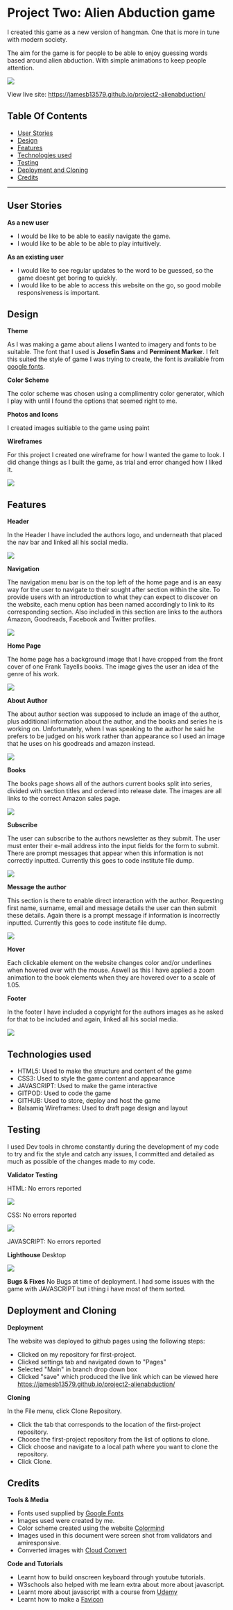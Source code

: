 # Project Two: Alien Abduction game

I created this game as a new version of hangman. One that is more in tune with modern society.

The aim for the game is for people to be able to enjoy guessing words based around alien abduction. With simple animations to keep people attention.

![](docs/amiresponsive.png)

View live site: https://jamesb13579.github.io/project2-alienabduction/

## Table Of Contents

  * [User Stories](#user-stories) 
  * [Design](#design)
  * [Features](#features)
  * [Technologies used](#technologies-used)
  * [Testing](#testing)
  * [Deployment and Cloning](#deployment-and-cloning)
  * [Credits](#credits)
---

## User Stories
__As a new user__

- I would be like to be able to easily navigate the game.
- I would like to be able to be able to play intuitively.

__As an existing user__

- I would like to see regular updates to the word to be guessed, so the game doesnt get boring to quickly.
- I would like to be able to access this website on the go, so good mobile responsiveness is important.

## Design
__Theme__

As I was making a game about aliens I wanted to imagery and fonts to be suitable. The font that I used is __Josefin Sans__ and __Perminent Marker__. I felt this suited the style of game I was trying to create, the font is available from [google fonts](https://https://fonts.google.com/).


__Color Scheme__

The color scheme was chosen using a complimentry color generator, which I play with until I found the options that seemed right to me.

__Photos and Icons__

I created images suitiable to the game using paint

__Wireframes__

For this project I created one wireframe for how I wanted the game to look. I did change things as I built the game, as trial and error changed how I liked it.

![](docs/index.png)

## Features

__Header__

In the Header I have included the authors logo, and underneath that placed the nav bar and linked all his social media.

![](docs/header.png)

__Navigation__

The navigation menu bar is on the top left of the home page and is an easy way for the user to navigate to their sought after section within the site. To provide users with an introduction to what they can expect to discover on the website, each menu option has been named accordingly to link to its corresponding section. Also included in this section are links to the authors Amazon, Goodreads, Facebook and Twitter profiles.

![](docs/nav.png)

__Home Page__

The home page has a background image that I have cropped from the front cover of one Frank Tayells books. The image gives the user an idea of the genre of his work.

![](docs/home.png)

__About Author__

The about author section was supposed to include an image of the author, plus additional information about the author, and the books and series he is working on. Unfortunately, when I was speaking to the author he said he prefers to be judged on his work rather than appearance so I used an image that he uses on his goodreads and amazon instead.

![](docs/about.png)

__Books__

The books page shows all of the authors current books split into series, divided with section titles and ordered into release date. The images are all links to the correct Amazon sales page.

![](docs/books_layout.png)

__Subscribe__

The user can subscribe to the authors newsletter as they submit. The user must enter their e-mail address into the input fields for the form to submit. There are prompt messages that appear when this information is not correctly inputted. Currently this goes to code institute file dump.

![](docs/subscribe.png)

__Message the author__

This section is there to enable direct interaction with the author. Requesting first name, surname, email and message details the user can then submit these details. Again there is a prompt message if information is incorrectly inputted. Currently this goes to code institute file dump.

![](docs/message.png)

__Hover__

Each clickable element on the website changes color and/or underlines when hovered over with the mouse. Aswell as this I have applied a zoom animation to the book elements when they are hovered over to a scale of 1.05.

__Footer__

In the footer I have included a copyright for the authors images as he asked for that to be included and again, linked all his social media.

![](docs/footer.png)

## Technologies used

- HTML5: Used to make the structure and content of the game
- CSS3: Used to style the game content and appearance
- JAVASCRIPT: Used to make the game interactive
- GITPOD: Used to code the game
- GITHUB: Used to store, deploy and host the game
- Balsamiq Wireframes: Used to draft page design and layout

## Testing

I used Dev tools in chrome constantly during the development of my code to try and fix the style and catch any issues, I committed and detailed as much as possible of the changes made to my code. 

__Validator Testing__

HTML: No errors reported

![](docs/html_validator.png)

CSS: No errors reported

![](docs/css_validator.png)

JAVASCRIPT: No errors reported

__Lighthouse__
Desktop

![](docs/lighthousescore.png)

__Bugs & Fixes__
No Bugs at time of deployment.
I had some issues with the game with JAVASCRIPT but i thing i have most of them sorted.

## Deployment and Cloning

__Deployment__

The website was deployed to github pages using the following steps:
- Clicked on my repository for first-project. 
- Clicked settings tab and navigated down to "Pages"
- Selected "Main" in branch drop down box
- Clicked "save" which produced the live link which can be viewed here https://jamesb13579.github.io/project2-alienabduction/

__Cloning__

In the File menu, click Clone Repository.
- Click the tab that corresponds to the location of the first-project repository.
- Choose the first-project repository from the list of options to clone.
- Click choose and navigate to a local path where you want to clone the repository.
- Click Clone.

## Credits

__Tools & Media__

- Fonts used supplied by [Google Fonts](https://https://fonts.google.com/)
- Images used were created by me.
- Color scheme created using the website [Colormind](http://colormind.io/)
- Images used in this document were screen shot from validators and amiresponsive.
- Converted images with [Cloud Convert](https://cloudconvert.com/)

__Code and Tutorials__

- Learnt how to build onscreen keyboard through youtube tutorials.
- W3schools also helped with me learn extra about more about javascript.
- Learnt more about javascript with a course from [Udemy](https://www.udemy.com/)
- Learnt how to make a [Favicon](https://www.youtube.com/watch?v=kEf1xSwX5D8) 
